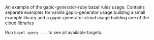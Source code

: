 An example of the gapic-generator-ruby bazel rules usage. 
Contains separate examples for vanilla gapic-generator usage building a small example library
and a gapic-generator-cloud usage building one of the cloud libraries

Run `bazel query ...` to see all available targets.
